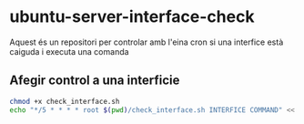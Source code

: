 # ubuntu-server-interface-check

Aquest és un repositori per controlar amb l'eina cron si una interfice està caiguda i executa una comanda

## Afegir control a una interficie

```bash
chmod +x check_interface.sh
echo "*/5 * * * * root $(pwd)/check_interface.sh INTERFICE COMMAND" << /etc/cron.d/check_interfaces
```
